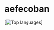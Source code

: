 # aefecoban

[![Top languages](https://github-readme-stats.vercel.app/api/top-langs/?username=aefecoban&hide=html&theme=tokyonight)]
